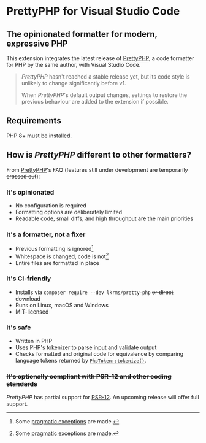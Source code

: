 # PrettyPHP for Visual Studio Code

## The opinionated formatter for modern, expressive PHP

This extension integrates the latest release of [PrettyPHP], a code formatter
for PHP by the same author, with Visual Studio Code.

> *PrettyPHP* hasn't reached a stable release yet, but its code style is
> unlikely to change significantly before v1.
>
> When *PrettyPHP*'s default output changes, settings to restore the previous
> behaviour are added to the extension if possible.

## Requirements

PHP 8+ must be installed.

## How is *PrettyPHP* different to other formatters?

From [PrettyPHP]'s FAQ (features still under development are temporarily
~~crossed out~~):

### It's opinionated

- No configuration is required
- Formatting options are deliberately limited
- Readable code, small diffs, and high throughput are the main priorities

### It's a formatter, not a fixer

- Previous formatting is ignored[^1]
- Whitespace is changed, code is not[^1]
- Entire files are formatted in place

[^1]: Some [pragmatic exceptions] are made.

### It's CI-friendly

- Installs via `composer require --dev lkrms/pretty-php` ~~or direct download~~
- Runs on Linux, macOS and Windows
- MIT-licensed

### It's safe

- Written in PHP
- Uses PHP's tokenizer to parse input and validate output
- Checks formatted and original code for equivalence by comparing language
  tokens returned by [`PhpToken::tokenize()`][tokenize].

### ~~It's optionally compliant with PSR-12 and other coding standards~~

*PrettyPHP* has partial support for [PSR-12]. An upcoming release will offer
full support.


[pragmatic exceptions]: https://github.com/lkrms/pretty-php#pragmatism
[PrettyPHP]: https://github.com/lkrms/pretty-php
[PSR-12]: https://www.php-fig.org/psr/psr-12/
[tokenize]: https://www.php.net/manual/en/phptoken.tokenize.php

